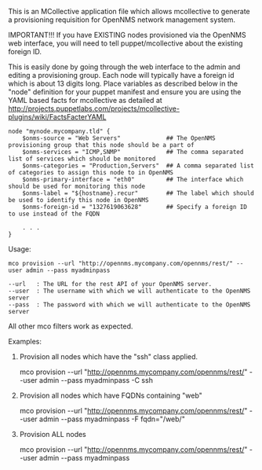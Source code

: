 This is an MCollective application file which allows mcollective to generate a provisioning requisition for OpenNMS network management system.

IMPORTANT!!!
If you have EXISTING nodes provisioned via the OpenNMS web interface, you will need to tell puppet/mcollective about the existing foreign ID. 

This is easily done by going through the web interface to the admin and editing a provisioning group. Each node will typically have a 
foreign id which is about 13 digits long. Place variables as described below in the "node" definition for your puppet manifest and 
ensure you are using the YAML based facts for mcollective as detailed at http://projects.puppetlabs.com/projects/mcollective-plugins/wiki/FactsFacterYAML

    node "mynode.mycompany.tld" {
        $onms-source = "Web Servers"             ## The OpenNMS provisioning group that this node should be a part of                           
        $onms-services = "ICMP,SNMP"             ## The comma separated list of services which should be monitored
        $onms-categories = "Production,Servers"  ## A comma separated list of categories to assign this node to in OpenNMS
        $onms-primary-interface = "eth0"         ## The interface which should be used for monitoring this node
        $onms-label = "${hostname}.recur"        ## The label which should be used to identify this node in OpenNMS
        $onms-foreign-id = "1327619063628"       ## Specify a foreign ID to use instead of the FQDN

        . . .
    }

Usage:

    mco provision --url "http://opennms.mycompany.com/opennms/rest/" --user admin --pass myadminpass

    --url   : The URL for the rest API of your OpenNMS server.
    --user  : The username with which we will authenticate to the OpenNMS server
    --pass  : The password with which we will authenticate to the OpenNMS server

All other mco filters work as expected.


Examples:

1. Provision all nodes which have the "ssh" class applied.

    mco provision --url "http://opennms.mycompany.com/opennms/rest/" --user admin --pass myadminpass -C ssh

2. Provision all nodes which have FQDNs containing "web"

    mco provision --url "http://opennms.mycompany.com/opennms/rest/" --user admin --pass myadminpass -F fqdn="/web/"

3. Provision ALL nodes

    mco provision --url "http://opennms.mycompany.com/opennms/rest/" --user admin --pass myadminpass


